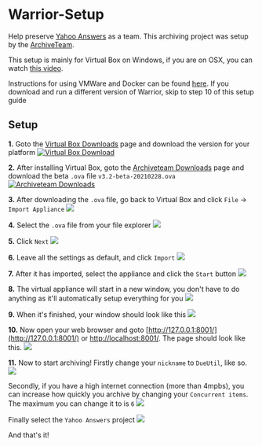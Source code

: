 # Warrior-Setup
Help preserve [Yahoo Answers](https://www.virtualbox.org/wiki/Downloads) as a team.
This archiving project was setup by the [ArchiveTeam](https://wiki.archiveteam.org/index.php/Main_Page).

This setup is mainly for Virtual Box on Windows, if you are on OSX, you can watch [this video](https://www.youtube.com/watch?v=_nzD-QpmePE).

Instructions for using VMWare and Docker can be found [here](https://wiki.archiveteam.org/index.php/ArchiveTeam_Warrior#Basic_usage).
If you download and run a different version of Warrior, skip to step 10 of this setup guide
## Setup


__1.__ Goto the [Virtual Box Downloads](https://www.virtualbox.org/wiki/Downloads) page and download the version for your platform
[![Virtual Box Download](./setup/1.png)](https://www.virtualbox.org/wiki/Downloads)


__2.__ After installing Virtual Box, goto the [Archiveteam Downloads](https://warriorhq.archiveteam.org/downloads/warrior3/) page and download the beta `.ova` file `v3.2-beta-20210228.ova`
[![Archiveteam Downloads](./setup/2.png)](https://warriorhq.archiveteam.org/downloads/warrior3/)


__3.__ After downloading the `.ova` file, go back to Virtual Box and click `File` -> `Import Appliance`
![](./setup/3.png)


__4.__ Select the `.ova` file from your file explorer
![](./setup/4.png)


__5.__ Click `Next`
![](./setup/5.png)


__6.__ Leave all the settings as default, and click `Import`
![](./setup/6.png)


__7.__ After it has imported, select the appliance and click the `Start` button
![](./setup/7.png)


__8.__ The virtual appliance will start in a new window, you don't have to do anything as it'll automatically setup everything for you
![](./setup/8.gif)

__9.__ When it's finished, your window should look like this
![](./setup/9.png)

__10.__ Now open your web browser and goto [http://127.0.0.1:8001/](http://127.0.0.1:8001/) or [http://localhost:8001/](http://localhost:8001/). The page should look like this.
![](./setup/10.png)

__11.__ Now to start archiving!
Firstly change your `nickname` to `DueUtil`, like so.
![](./setup/11.png)

Secondly, if you have a high internet connection (more than 4mpbs), you can increase how quickly you archive by changing your `Concurrent items`. The maximum you can change it to is `6`
![](./setup/12.png)

Finally select the `Yahoo Answers` project
![](./setup/13.png)


And that's it!
